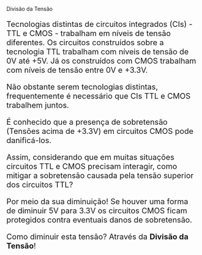 <div class="cabecalho large">
    
Divisão da Tensão

</div>
<div class="conteudo" style="font-size: 20px;">

Tecnologias distintas de circuitos integrados (CIs) - TTL e CMOS - trabalham em níveis de tensão diferentes. Os circuitos construídos sobre a tecnologia TTL trabalham com níveis de tensão de 0V até +5V. Já os construídos com CMOS trabalham com níveis de tensão entre 0V e +3.3V.

Não obstante serem tecnologias distintas, frequentemente é necessário que CIs TTL e CMOS trabalhem juntos.

É conhecido que a presença de sobretensão (Tensões acima de +3.3V) em circuitos CMOS pode danificá-los.

Assim, considerando que em muitas situações circuitos TTL e CMOS precisam interagir, como mitigar a sobretensão causada pela tensão superior dos circuitos TTL?

Por meio da sua diminuição! Se houver uma forma de diminuir 5V para 3.3V os circuitos CMOS ficam protegidos contra eventuais danos de sobretensão.

Como diminuir esta tensão? Através da **Divisão da Tensão**!

</div>
